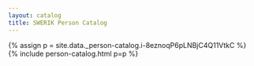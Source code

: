 ```yaml
---
layout: catalog
title: SWERIK Person Catalog
---
```

{% assign p = site.data._person-catalog.i-8eznoqP6pLNBjC4Q11VtkC %}
{% include person-catalog.html p=p %}

